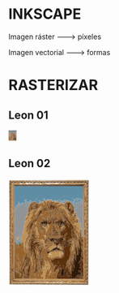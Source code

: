 # INKSCAPE

Imagen ráster ---> píxeles

Imagen vectorial ---> formas


# RASTERIZAR


## Leon 01

![imagen](https://github.com/ANGEY33/1er-TRIMESTRE/blob/main/leon01.png)

## Leon 02

![imagen](https://github.com/ANGEY33/1er-TRIMESTRE/blob/main/leon02.png)
